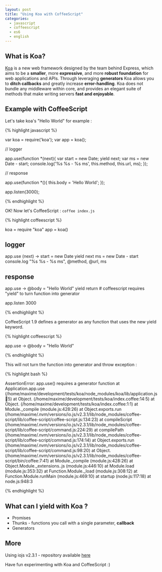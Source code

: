 ```yaml
---
layout: post
title: "Using Koa with CoffeeScript"
categories:
  - javascript
  - coffeescript
  - es6
  - english
---
```


## What is Koa?

[Koa](http://koajs.com) is a new web framework designed by the team behind Express, which aims to be a __smaller__, more __expressive__, and more __robust foundation__ for web applications and APIs. Through leveraging __generators__ Koa allows you to __ditch callbacks__ and greatly increase __error-handling__. Koa does not bundle any middleware within core, and provides an elegant suite of methods that make writing servers __fast and enjoyable__.

## Example with CoffeeScript

Let's take koa's "Hello World" for example :

{% highlight javascript %}

var koa = require('koa');
var app = koa();

// logger

app.use(function *(next){
  var start = new Date;
  yield next;
  var ms = new Date - start;
  console.log('%s %s - %s ms', this.method, this.url, ms);
});

// response

app.use(function *(){
  this.body = 'Hello World';
});

app.listen(3000);

{% endhighlight %}

OK! Now let's CoffeeScript : ``coffee index.js``

{% highlight coffeescript %}

koa = require "koa"
app = koa()

## logger

app.use (next) ->
  start = new Date
  yield next
  ms = new Date - start
  console.log "%s %s - %s ms", @method, @url, ms

## response

app.use ->
  @body = "Hello World"
  yield return # coffeescript requires "yield" to turn function into generator

app.listen 3000

{% endhighlight %}

CoffeeScript 1.9 defines a generator as any function that uses the new yield keyword.

{% highlight coffeescript %}

app.use ->
  @body = "Hello World"

{% endhighlight %}

This will not turn the function into generator and throw exception :

{% highlight bash %}

AssertionError: app.use() requires a generator function
  at Application.app.use (/home/maxime/development/tests/koa/node_modules/koa/lib/application.js:100:5)
  at Object.<anonymous> (/home/maxime/development/tests/koa/index.coffee:14:5)
  at Object.<anonymous> (/home/maxime/development/tests/koa/index.coffee:1:1)
  at Module._compile (module.js:428:26)
  at Object.exports.run (/home/maxime/.nvm/versions/io.js/v2.3.1/lib/node_modules/coffee-script/lib/coffee-script/coffee-script.js:134:23)
  at compileScript (/home/maxime/.nvm/versions/io.js/v2.3.1/lib/node_modules/coffee-script/lib/coffee-script/command.js:224:29)
  at compilePath (/home/maxime/.nvm/versions/io.js/v2.3.1/lib/node_modules/coffee-script/lib/coffee-script/command.js:174:14)
  at Object.exports.run (/home/maxime/.nvm/versions/io.js/v2.3.1/lib/node_modules/coffee-script/lib/coffee-script/command.js:98:20)
  at Object.<anonymous> (/home/maxime/.nvm/versions/io.js/v2.3.1/lib/node_modules/coffee-script/bin/coffee:7:41)
  at Module._compile (module.js:428:26)
  at Object.Module._extensions..js (module.js:446:10)
  at Module.load (module.js:353:32)
  at Function.Module._load (module.js:308:12)
  at Function.Module.runMain (module.js:469:10)
  at startup (node.js:117:18)
  at node.js:948:3

{% endhighlight %}

## What can I yield with Koa ?

- Promises
- Thunks - functions you call with a single parameter, __callback__
- Generators

## More

Using iojs v2.3.1 - repository available [here](https://github.com/maximeshr/coffeescript-koa)

Have fun experimenting with Koa and CoffeeScript :)

